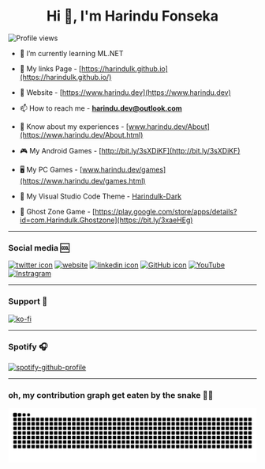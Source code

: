 <h1 align="center">Hi 👋, I'm Harindu Fonseka</h1>

  ![Profile views](https://gpvc.arturio.dev/Harindulk)  
  
- 🌱 I’m currently learning ML.NET

- 🌲 My links Page - [https://harindulk.github.io](https://harindulk.github.io/)

- 📝 Website - [https://www.harindu.dev](https://www.harindu.dev)

- 📫 How to reach me - **harindu.dev@outlook.com**

- 📄 Know about my experiences - [www.harindu.dev/About](https://www.harindu.dev/About.html)

- 🎮 My Android Games - [http://bit.ly/3sXDiKF](http://bit.ly/3sXDiKF)

- 🖥️ My PC Games - [www.harindu.dev/games](https://www.harindu.dev/games.html)

- 🎨 My Visual Studio Code Theme - [Harindulk-Dark](https://marketplace.visualstudio.com/items?itemName=Harindulk.Harindulk-Dark)

- 👻 Ghost Zone Game - [https://play.google.com/store/apps/details?id=com.Harindulk.Ghostzone](https://bit.ly/3xaeHEg)
----
### Social media 🆒
[![twitter icon][1.1]][1]
[![website][2.1]][2]
[![linkedin icon][3.1]][3]
[![GitHub icon][4.1]][4]
[![YouTube][5.1]][5]
[![Instragram][6.1]][6]

----
### Support 🥰
[![ko-fi](https://ko-fi.com/img/githubbutton_sm.svg)](https://ko-fi.com/O4O66WFU8)

----
### Spotify 🎧  
[![spotify-github-profile](https://spotify-github-profile.vercel.app/api/view?uid=pbxz0cm96meuqlbvr4r83e71q&cover_image=true&theme=natemoo-re&bar_color=53b14f&bar_color_cover=false)]()

[1.1]: https://img.icons8.com/doodle/50/000000/twitter-circled.png (Twitter)
[2.1]: https://img.icons8.com/dusk/50/000000/domain.png (Website)
[3.1]: https://img.icons8.com/doodle/50/000000/linkedin-circled.png (Linkedin)
[4.1]: https://img.icons8.com/doodle/50/000000/github--v1.png (GitHub)
[5.1]: https://img.icons8.com/doodle/50/000000/youtube-play--v1.png (YouTube)
[6.1]: https://img.icons8.com/doodle/45/000000/instagram-new.png (Instragram)

[1]: http://www.twitter.com/Harindu_Fonseka
[2]: http://www.harindu.dev
[3]: https://www.linkedin.com/in/harindulk/
[4]: https://github.com/Harindulk
[5]: https://www.youtube.com/channel/UCRyQGxzCgFb5wmsp1XAlWpQ
[6]: https://www.instagram.com/harindulk/

----
### oh, my contribution graph get eaten by the snake 🐍🐍
![snake gif](https://github.com/Harindulk/Harindulk/blob/output/github-contribution-grid-snake.svg)
